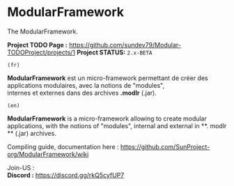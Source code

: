 # ModularFramework
The ModularFramework.

**Project TODO Page :** https://github.com/sundev79/Modular-TODOProject/projects/1
**Project STATUS:** ``2.x-BETA``  

``(fr)``

**ModularFramework** est un micro-framework permettant de créer des applications modulaires, avec la notions de "modules",  
internes et externes dans des archives **.modlr** (.jar).  

``(en)``  

**ModularFramework** is a micro-framework allowing to create modular applications, with the notions of "modules", internal and external in **. modlr ** (.jar) archives.  

Compiling guide, documentation here : https://github.com/SunProject-org/ModularFramework/wiki

Join-US :  
**Discord :** https://discord.gg/rkQ5cyfUP7
